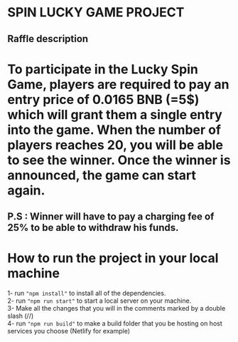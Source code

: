# SPIN LUCKY GAME PROJECT

## Raffle description

<h1>To participate in the Lucky Spin Game, players are required to pay
            an entry price of 0.0165 BNB (=5$) which will grant them a single
            entry into the game. When the number of players reaches 20, you will
            be able to see the winner. Once the winner is announced, the game
            can start again.</h1>

<h2>P.S : Winner will have to pay a charging fee of 25%
            to be able to withdraw his funds.</h2>

# How to run the project in your local machine

1- run `"npm install"` to install all of the dependencies.<br/>
2- run `"npm run start"` to start a local server on your machine.<br/>
3- Make all the changes that you will in the comments marked by a double slash (//) <br/>
4- run `"npm run build"` to make a build folder that you be hosting on host services you choose (Netlify for example)
